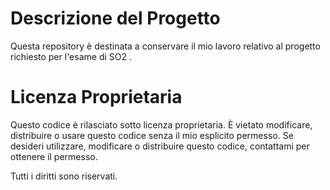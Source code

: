 # Descrizione del Progetto

Questa repository è destinata a conservare il mio lavoro relativo al progetto richiesto per l'esame di SO2 .


# Licenza Proprietaria

Questo codice è rilasciato sotto licenza proprietaria. È vietato modificare, distribuire o usare questo codice senza il mio esplicito permesso. Se desideri utilizzare, modificare o distribuire questo codice, contattami per ottenere il permesso.

Tutti i diritti sono riservati.
